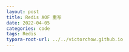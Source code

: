 ```yaml
---
layout: post
title: Redis AOF 重写
date: 2022-04-05
categories: code
tags: Redis
typora-root-url: ../../victorchow.github.io
---
```


> 

